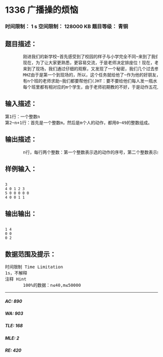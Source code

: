 # 1336 广播操的烦恼   
### 时间限制： 1 s     空间限制： 128000 KB     题目等级： 青铜  
## 题目描述：  

<pre>
       刚进我们的新学校~首先感受到了校园的样子与小学完全不同~来到了我们的机房，我也看到了几个同学~有的认识，有的不认识！(MHZ：废话！ LCZ：现在流行说废话凑字数。 JHT：汗~)
       现在，为了让大家更熟悉，更容易交流，于是老师决定排座位！现在，老师通过同学们的自我介绍明白了同学们互相的熟悉度，老师安排好座位后，告诉了同学们一个惊天的好消息(MHZ：哇，快说！)：我们可以去参观广播操的排练现场！
       来到了现场，我们通过仔细的观察，又发现了一个秘密，我们几个过去参观的同学被老师盯上了！老师发现他们的同学做广播的动作极不整齐，让我们告诉他们应该做那个动作会用的时间最少而最整齐。
       MHZ由于是第一个到现场的，所以，这个任务就给他了~作为他的好朋友，你要帮帮他哦！
       有n个班的老师求助~我们都要帮他们(JHT：要不要给他们每人发一瓶水 MHZ：我也要，其他没意见 JHT：那还是算了~)。
       每个班里都有相对应的m个学生，由于老师初期教的不好，于是动作五花八门的！居然最多有50种动作！！！现在知道越是接近的两个动作，他们序号就越接近。而要改掉这个动作的时间就是你要改的动作的序号减去现在动作序号的绝对值~老师问你一共需要多少时间才能纠正全班的错误(LJX：提醒一下，老师只有一个，要一个一个同学地纠正~)。
</pre>
  
  
## 输入描述：  

<pre>
第1行：一个整数n
第2~n+1行：首先是一个整数m，然后是m个人的动作，都用0~49的整数组成。
</pre>
  
  
## 输出描述：  

<pre>
       n行，每行两个整数：第一个整数表示选的动作的序号，第二个整数表示纠正动作要花的时间(LCZ：时间一样的话按序号小的输出~老师认为序号的动作越小越美观~)。
</pre>
  
  
## 样例输入：  

<pre><code>
3
4 0 1 2 3
5 0 0 0 0 0
4 0 0 1 1
</code></pre>
  
  
## 输出输出：  

<pre><code>
1 4
0 0
0 2
</code></pre>
  
  
## 数据范围及提示：  

<pre>
时间限制 Time Limitation
1s，不解释
注释 Hint
       100%的数据：n≤40,m≤50000
</pre>
  
  
***  

##### AC: 890  
##### WA: 903  
##### TLE: 168  
##### MLE: 2  
##### RE: 420  

